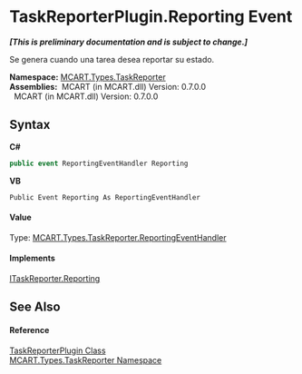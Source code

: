 # TaskReporterPlugin.Reporting Event
 _**\[This is preliminary documentation and is subject to change.\]**_

Se genera cuando una tarea desea reportar su estado.

**Namespace:**&nbsp;<a href="256f3901-18cb-eeca-835c-7de778822db3">MCART.Types.TaskReporter</a><br />**Assemblies:**&nbsp;&nbsp;MCART (in MCART.dll) Version: 0.7.0.0<br />&nbsp;&nbsp;MCART (in MCART.dll) Version: 0.7.0.0<br />

## Syntax

**C#**<br />
``` C#
public event ReportingEventHandler Reporting
```

**VB**<br />
``` VB
Public Event Reporting As ReportingEventHandler
```


#### Value
Type: <a href="a478a650-c947-d2a0-aa5a-c560b9b9a7bf">MCART.Types.TaskReporter.ReportingEventHandler</a>

#### Implements
<a href="5125c21c-17f0-bfe6-6ea5-4473dc17ffe7">ITaskReporter.Reporting</a><br />

## See Also


#### Reference
<a href="2cca1eb3-f49c-080a-88d8-66137c07787e">TaskReporterPlugin Class</a><br /><a href="256f3901-18cb-eeca-835c-7de778822db3">MCART.Types.TaskReporter Namespace</a><br />